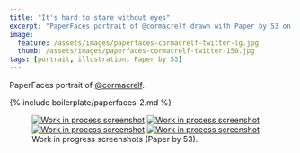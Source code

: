 ```yaml
---
title: "It's hard to stare without eyes"
excerpt: "PaperFaces portrait of @cormacrelf drawn with Paper by 53 on an iPad."
image: 
  feature: /assets/images/paperfaces-cormacrelf-twitter-lg.jpg
  thumb: /assets/images/paperfaces-cormacrelf-twitter-150.jpg
tags: [portrait, illustration, Paper by 53]
---
```


PaperFaces portrait of [@cormacrelf](http://twitter.com/cormacrelf).

{% include boilerplate/paperfaces-2.md %}

<figure class="half">
	<a href="{{ site.url }}/assets/images/paperfaces-cormacrelf-process-1-lg.jpg"><img src="{{ site.url }}/assets/images/paperfaces-cormacrelf-process-1-600.jpg" alt="Work in process screenshot"></a>
	<a href="{{ site.url }}/assets/images/paperfaces-cormacrelf-process-2-lg.jpg"><img src="{{ site.url }}/assets/images/paperfaces-cormacrelf-process-2-600.jpg" alt="Work in process screenshot"></a>
	<a href="{{ site.url }}/assets/images/paperfaces-cormacrelf-process-3-lg.jpg"><img src="{{ site.url }}/assets/images/paperfaces-cormacrelf-process-3-600.jpg" alt="Work in process screenshot"></a>
	<a href="{{ site.url }}/assets/images/paperfaces-cormacrelf-process-4-lg.jpg"><img src="{{ site.url }}/assets/images/paperfaces-cormacrelf-process-4-600.jpg" alt="Work in process screenshot"></a>
	<figcaption>Work in progress screenshots (Paper by 53).</figcaption>
</figure>